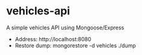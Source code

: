 # vehicles-api
A simple vehicles API using Mongoose/Express

* Address: http://localhost:8080
* Restore dump: mongorestore -d vehicles ./dump

